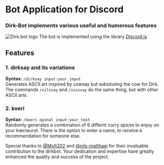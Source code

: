 # Bot Application for Discord
### Dirk-Bot implements various useful and humerous features
![Dirk.bot logo](https://media.discordapp.net/attachments/1062655818794803231/1062677815029407754/DIRKBOT.png)
The bot is implemented using the library [Discord.js](https://discord.js.org)

## Features
### 1. dirksay and its variations
**Syntax**: `/dirksay input:your_input` <br>
Generates ASCII art inspired by cowsay but subsituting the cow for Dirk. The commands `/nilssay` and `/sinzsay` do the same thing, but with other ASCII arts.

### 2. koeri
**Syntax**: `/koeri opinal input:your_text` <br>
Randomly generates a combination of 6 differnt curry spices to enjoy on your kœriwurst. There is the option to enter a name, to receive a recommendation for someone else.

Special thanks to [@Mofi202](https://github.com/Mofi202) and [@nils-matthaei](https://github.com/nils-matthaei) for their invaluable contribution to the dirkbot. Your dedication and expertise have greatly enhanced the quality and success of the project. 
